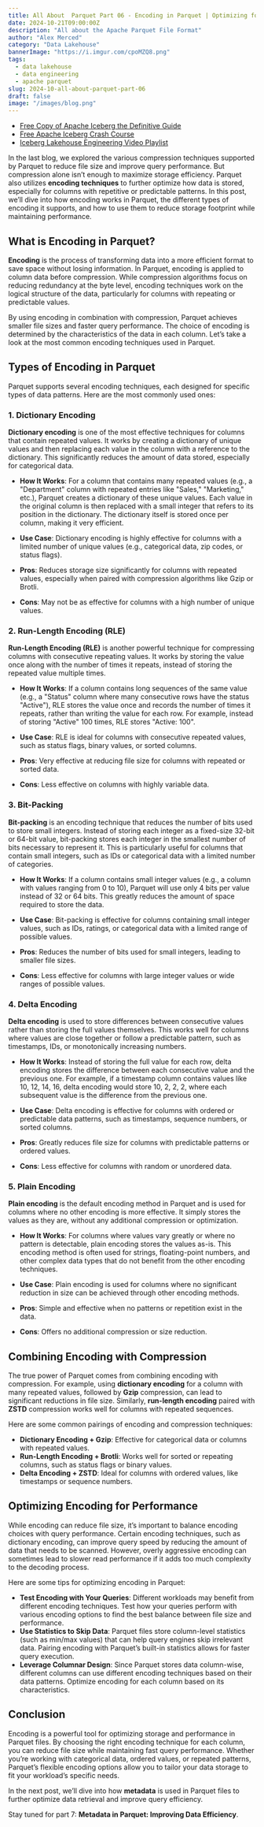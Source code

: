 ```yaml
---
title: All About  Parquet Part 06 - Encoding in Parquet | Optimizing for Storage
date: 2024-10-21T09:00:00Z
description: "All about the Apache Parquet File Format"
author: "Alex Merced"
category: "Data Lakehouse"
bannerImage: "https://i.imgur.com/cpoMZQ8.png"
tags:
  - data lakehouse
  - data engineering
  - apache parquet
slug: 2024-10-all-about-parquet-part-06
draft: false
image: "/images/blog.png"
---
```


- [Free Copy of Apache Iceberg the Definitive Guide](https://hello.dremio.com/wp-apache-iceberg-the-definitive-guide-reg.html?utm_source=alexmerced&utm_medium=external_blog&utm_campaign=allaboutparquet)
- [Free Apache Iceberg Crash Course](https://hello.dremio.com/webcast-an-apache-iceberg-lakehouse-crash-course-reg.html?utm_source=alexmerced&utm_medium=external_blog&utm_campaign=allaboutparquet)
- [Iceberg Lakehouse Engineering Video Playlist](https://www.youtube.com/watch?v=SIriNcVIGJQ&list=PLsLAVBjQJO0p0Yq1fLkoHvt2lEJj5pcYe)

In the last blog, we explored the various compression techniques supported by Parquet to reduce file size and improve query performance. But compression alone isn’t enough to maximize storage efficiency. Parquet also utilizes **encoding techniques** to further optimize how data is stored, especially for columns with repetitive or predictable patterns. In this post, we’ll dive into how encoding works in Parquet, the different types of encoding it supports, and how to use them to reduce storage footprint while maintaining performance.

## What is Encoding in Parquet?

**Encoding** is the process of transforming data into a more efficient format to save space without losing information. In Parquet, encoding is applied to column data before compression. While compression algorithms focus on reducing redundancy at the byte level, encoding techniques work on the logical structure of the data, particularly for columns with repeating or predictable values.

By using encoding in combination with compression, Parquet achieves smaller file sizes and faster query performance. The choice of encoding is determined by the characteristics of the data in each column. Let’s take a look at the most common encoding techniques used in Parquet.

## Types of Encoding in Parquet

Parquet supports several encoding techniques, each designed for specific types of data patterns. Here are the most commonly used ones:

### 1. **Dictionary Encoding**

**Dictionary encoding** is one of the most effective techniques for columns that contain repeated values. It works by creating a dictionary of unique values and then replacing each value in the column with a reference to the dictionary. This significantly reduces the amount of data stored, especially for categorical data.

- **How It Works**: For a column that contains many repeated values (e.g., a "Department" column with repeated entries like "Sales," "Marketing," etc.), Parquet creates a dictionary of these unique values. Each value in the original column is then replaced with a small integer that refers to its position in the dictionary. The dictionary itself is stored once per column, making it very efficient.
  
- **Use Case**: Dictionary encoding is highly effective for columns with a limited number of unique values (e.g., categorical data, zip codes, or status flags).

- **Pros**: Reduces storage size significantly for columns with repeated values, especially when paired with compression algorithms like Gzip or Brotli.
- **Cons**: May not be as effective for columns with a high number of unique values.

### 2. **Run-Length Encoding (RLE)**

**Run-Length Encoding (RLE)** is another powerful technique for compressing columns with consecutive repeating values. It works by storing the value once along with the number of times it repeats, instead of storing the repeated value multiple times.

- **How It Works**: If a column contains long sequences of the same value (e.g., a "Status" column where many consecutive rows have the status "Active"), RLE stores the value once and records the number of times it repeats, rather than writing the value for each row. For example, instead of storing "Active" 100 times, RLE stores "Active: 100".
  
- **Use Case**: RLE is ideal for columns with consecutive repeated values, such as status flags, binary values, or sorted columns.

- **Pros**: Very effective at reducing file size for columns with repeated or sorted data.
- **Cons**: Less effective on columns with highly variable data.

### 3. **Bit-Packing**

**Bit-packing** is an encoding technique that reduces the number of bits used to store small integers. Instead of storing each integer as a fixed-size 32-bit or 64-bit value, bit-packing stores each integer in the smallest number of bits necessary to represent it. This is particularly useful for columns that contain small integers, such as IDs or categorical data with a limited number of categories.

- **How It Works**: If a column contains small integer values (e.g., a column with values ranging from 0 to 10), Parquet will use only 4 bits per value instead of 32 or 64 bits. This greatly reduces the amount of space required to store the data.

- **Use Case**: Bit-packing is effective for columns containing small integer values, such as IDs, ratings, or categorical data with a limited range of possible values.

- **Pros**: Reduces the number of bits used for small integers, leading to smaller file sizes.
- **Cons**: Less effective for columns with large integer values or wide ranges of possible values.

### 4. **Delta Encoding**

**Delta encoding** is used to store differences between consecutive values rather than storing the full values themselves. This works well for columns where values are close together or follow a predictable pattern, such as timestamps, IDs, or monotonically increasing numbers.

- **How It Works**: Instead of storing the full value for each row, delta encoding stores the difference between each consecutive value and the previous one. For example, if a timestamp column contains values like 10, 12, 14, 16, delta encoding would store 10, 2, 2, 2, where each subsequent value is the difference from the previous one.
  
- **Use Case**: Delta encoding is effective for columns with ordered or predictable data patterns, such as timestamps, sequence numbers, or sorted columns.

- **Pros**: Greatly reduces file size for columns with predictable patterns or ordered values.
- **Cons**: Less effective for columns with random or unordered data.

### 5. **Plain Encoding**

**Plain encoding** is the default encoding method in Parquet and is used for columns where no other encoding is more effective. It simply stores the values as they are, without any additional compression or optimization.

- **How It Works**: For columns where values vary greatly or where no pattern is detectable, plain encoding stores the values as-is. This encoding method is often used for strings, floating-point numbers, and other complex data types that do not benefit from the other encoding techniques.
  
- **Use Case**: Plain encoding is used for columns where no significant reduction in size can be achieved through other encoding methods.

- **Pros**: Simple and effective when no patterns or repetition exist in the data.
- **Cons**: Offers no additional compression or size reduction.

## Combining Encoding with Compression

The true power of Parquet comes from combining encoding with compression. For example, using **dictionary encoding** for a column with many repeated values, followed by **Gzip** compression, can lead to significant reductions in file size. Similarly, **run-length encoding** paired with **ZSTD** compression works well for columns with repeated sequences.

Here are some common pairings of encoding and compression techniques:

- **Dictionary Encoding + Gzip**: Effective for categorical data or columns with repeated values.
- **Run-Length Encoding + Brotli**: Works well for sorted or repeating columns, such as status flags or binary values.
- **Delta Encoding + ZSTD**: Ideal for columns with ordered values, like timestamps or sequence numbers.

## Optimizing Encoding for Performance

While encoding can reduce file size, it’s important to balance encoding choices with query performance. Certain encoding techniques, such as dictionary encoding, can improve query speed by reducing the amount of data that needs to be scanned. However, overly aggressive encoding can sometimes lead to slower read performance if it adds too much complexity to the decoding process.

Here are some tips for optimizing encoding in Parquet:

- **Test Encoding with Your Queries**: Different workloads may benefit from different encoding techniques. Test how your queries perform with various encoding options to find the best balance between file size and performance.
- **Use Statistics to Skip Data**: Parquet files store column-level statistics (such as min/max values) that can help query engines skip irrelevant data. Pairing encoding with Parquet’s built-in statistics allows for faster query execution.
- **Leverage Columnar Design**: Since Parquet stores data column-wise, different columns can use different encoding techniques based on their data patterns. Optimize encoding for each column based on its characteristics.

## Conclusion

Encoding is a powerful tool for optimizing storage and performance in Parquet files. By choosing the right encoding technique for each column, you can reduce file size while maintaining fast query performance. Whether you’re working with categorical data, ordered values, or repeated patterns, Parquet’s flexible encoding options allow you to tailor your data storage to fit your workload’s specific needs.

In the next post, we’ll dive into how **metadata** is used in Parquet files to further optimize data retrieval and improve query efficiency.

Stay tuned for part 7: **Metadata in Parquet: Improving Data Efficiency**.
